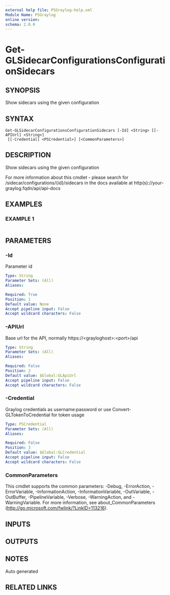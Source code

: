 ```yaml
---
external help file: PSGraylog-help.xml
Module Name: PSGraylog
online version:
schema: 2.0.0
---
```


# Get-GLSidecarConfigurationsConfigurationSidecars

## SYNOPSIS
Show sidecars using the given configuration

## SYNTAX

```
Get-GLSidecarConfigurationsConfigurationSidecars [-Id] <String> [[-APIUrl] <String>]
 [[-Credential] <PSCredential>] [<CommonParameters>]
```

## DESCRIPTION
Show sidecars using the given configuration


For more information about this cmdlet - please search for /sidecar/configurations/{id}/sidecars in the docs available at http(s)://your-graylog.fqdn/api/api-docs

## EXAMPLES

### EXAMPLE 1
```

```

## PARAMETERS

### -Id
Parameter id

```yaml
Type: String
Parameter Sets: (All)
Aliases:

Required: True
Position: 1
Default value: None
Accept pipeline input: False
Accept wildcard characters: False
```

### -APIUrl
Base url for the API, normally https://\<grayloghost\>:\<port\>/api

```yaml
Type: String
Parameter Sets: (All)
Aliases:

Required: False
Position: 2
Default value: $Global:GLApiUrl
Accept pipeline input: False
Accept wildcard characters: False
```

### -Credential
Graylog credentials as username:password or use Convert-GLTokenToCredential for token usage

```yaml
Type: PSCredential
Parameter Sets: (All)
Aliases:

Required: False
Position: 3
Default value: $Global:GLCredential
Accept pipeline input: False
Accept wildcard characters: False
```

### CommonParameters
This cmdlet supports the common parameters: -Debug, -ErrorAction, -ErrorVariable, -InformationAction, -InformationVariable, -OutVariable, -OutBuffer, -PipelineVariable, -Verbose, -WarningAction, and -WarningVariable.
For more information, see about_CommonParameters (http://go.microsoft.com/fwlink/?LinkID=113216).

## INPUTS

## OUTPUTS

## NOTES
Auto generated

## RELATED LINKS
